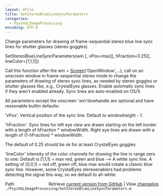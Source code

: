 ```yaml
---
layout: mfile
title: SetStereoBlueLineSyncParameters
categories:
  - PsychGLImageProcessing
encoding: UTF-8
---
```


Change parameters for drawing of frame-sequential stereo blue line sync lines for shutter glasses \(stereo goggles\).

SetStereoBlueLineSyncParameters\(win \[, vPos=max\]\[, hFraction=0.25\]\[, lineColor=\[1,1,1\]\]\)

Call this function after the win = [Screen](/docs/Screen)\('OpenWindow',...\); call on an
onscreen window in frame-sequential stereo mode to change the parameters
of drawing of stereo sync lines, as needed by stereo goggles or shutter
glasses like, e.g., CrystalEyes glasses. Enable automatic sync lines if
they aren't enabled already. Sync lines are auto-enabled on OS/X.

All parameters except the onscreen 'win'dowhandle are optional and have
reasonable builtin defaults:

'vPos': Vertical position of the sync line: Default to windowheight - 1.

'hFraction': Sync lines for left eye view are drawn starting on the left
border with a length of hFraction \* windowWidth. Right eye lines are
drawn with a length of \(1-hFraction\) \* windowWidth.

The default of 0.25 should be ok for at least CrystalEyes goggles

'lineColor' intensity of the color channels for drawing the line in range
zero to one: Default is \[1,1,1\] = max red, green and blue --\> A white
sync line. A setting of \[0,0,1\] = red off, green off, blue max would
create a classic blue sync line. However, some CrystalEyes stereoenablers
had problems detecting the signal this way, so we default to all-white.



<div class="code_header" style="text-align:right;">
  <span style="float:left;">Path&nbsp;&nbsp;</span> <span class="counter">Retrieve <a href=
  "https://raw.github.com/Psychtoolbox-3/Psychtoolbox-3/beta/./PsychGLImageProcessing/SetStereoBlueLineSyncParameters.m">current version from GitHub</a> | View <a href=
  "https://github.com/Psychtoolbox-3/Psychtoolbox-3/commits/beta/./PsychGLImageProcessing/SetStereoBlueLineSyncParameters.m">changelog</a></span>
</div>
<div class="code">
  <code>./PsychGLImageProcessing/SetStereoBlueLineSyncParameters.m</code>
</div>
